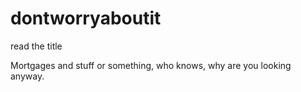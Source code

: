 # dontworryaboutit
read the title


Mortgages and stuff or something, who knows, why are you looking anyway. 
